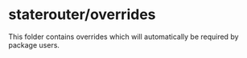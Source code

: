 # staterouter/overrides

This folder contains overrides which will automatically be required by package users.
